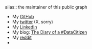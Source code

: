 alias:: the maintainer of this public graph

- My [GitHub](https://github.com/sindoc)
- My [twitter](https://twitter.com/sindoc) (X, sorry)
- My [LinkedIn](https://www.linkedin.com/in/sinaheshmati/)
- My blog: [The Diary of a #DataCitizen](https://lutino.substack.com/)
- My [reddit](https://www.reddit.com/user/sindoc42/)
-